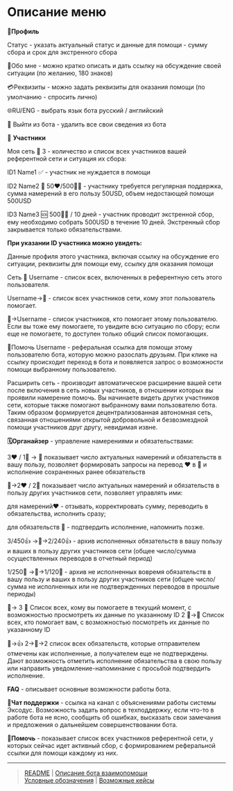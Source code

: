 # Описание меню

👤**Профиль**

Статус - указать актуальный статус и данные для помощи - сумму сбора и срок для экстренного сбора

💬Обо мне - можно кратко описать и дать ссылку на обсуждение своей ситуации (по желанию, 180 знаков)

💳Реквизиты - можно задать реквизиты для оказания помощи (по умолчанию - спросить лично)

🌐RU/ENG - выбрать язык бота русский / английский

👣 Выйти из бота - удалить все свои сведения из бота

👥 **Участники**

Моя сеть 👥 3 - количество и список всех участников вашей референтной сети и ситуация их сбора:

ID1 Name1 ✅ - участник не нуждается в помощи

ID2 Name2 🔆 50❤️/500🙏🏻 - участнику требуется регулярная поддержка, сумма намерений в его пользу 50USD, объем недостающей помощи 500USD

ID3 Name3 🆘  500🙏🏻 / 10 дней - участник проводит экстренной сбор, ему необходимо собрать 500USD в течение 10 дней. Экстренный сбор закрывается только обязательствами.

**При указании ID участника можно увидеть:**

Данные профиля этого участника, включая ссылку на обсуждение его ситуации,  реквизиты для помощи ему, ссылку для оказания помощи 

Сеть 👥 Username - список всех, включенных в референтную сеть этого пользователя.

Username->👥 - список всех участников сети, кому этот пользователь помогает.

👥->Username - список участников, кто помогает этому пользователю. Если вы тоже ему помогаете, то увидите всю ситуацию по сбору; если еще не помогаете, то доступен только общий список помогающих.

🔗Помочь Username - реферальная ссылка для помощи этому пользователю бота, которую можно разослать друзьям. При клике на ссылку происходит переход в бота и появляется запрос о возможности помощи выбранному пользователю.

Расширить сеть - производит автоматическое расширение вашей сети после включения в сеть новых участников, в отношении которых вы проявили намерение помочь. Вы начинаете видеть других участников сети, которые также помогают выбранному вами пользователю бота. Таким образом формируется децентрализованная автономная сеть, связанная отношениями открытой добровольной и безвозмездной помощи участников друг другу, невидимая извне.


**🗓Органайзер** - управление намерениями и обязательствами:


3❤️ / 1🤝 -> 👤 показывает число актуальных намерений и обязательств в вашу пользу, позволяет формировать запросы на перевод ❤️ в 🤝 и исполнение сохраненных ранее обязательств

👤->2❤️ / 2🤝 показывает число актуальных намерений и обязательств в пользу других участников сети, позволяет управлять ими: 

для намерений❤️ -  отзывать, корректировать сумму, переводить в обязательства, исполнить сразу; 

для обязательств 🤝 - подтвердить исполнение, напомнить позже. 

3/450👍 ->👤->2/240👍 - архив исполненных обязательств в вашу пользу и ваших в пользу других участников сети (общее число/сумма осуществленных переводов в отчетный период) 

1/250🤝 ->👤->1/120🤝 - архив не исполненных вовремя обязательств в вашу пользу и ваших в пользу других участников сети (общее число/сумма не исполненных или не подтвержденных переводов в прошлые периоды)

👤-> 3 👥 Список всех, кому вы помогаете в текущий момент, с возможностью просмотреть их данные по указанному ID
2 👥->👤 Список всех, кто помогает вам, с возможностью посмотреть их данные по указанному ID

🤝->👍 2->👤->2 список всех обязательств, которые отправителем отмечены как исполненные, а получателем еще не подтверждены. Дают возможность отметить исполнение обязательства в свою пользу или направить уведомление-напоминание с просьбой подтвердить исполнение.

**FAQ** - описывает основные возможности работы бота.

**💬Чат поддержки** - ссылка на канал с объяснениями работы системы Эксодус. Возможность задать вопрос в техподдержку, если что-то в работе бота не ясно, сообщить об ошибках, высказать свои замечания и предложения о дальнейшем совершенствовании бота.

**🔗Помочь** - показывает список всех участников референтной сети, у которых сейчас идет активный сбор, с формированием реферальной ссылки для помощи каждому из них. 

---
> [README](README.md)  |   [Описание бота взаимопомощи](../index.md)  
> [Условные обозначения](conventions.md)  |  [Возможные кейсы](cases.md)
